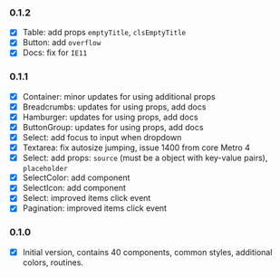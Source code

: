 ### 0.1.2
+ [x] Table: add props `emptyTitle`, `clsEmptyTitle`
+ [x] Button: add `overflow`
+ [x] Docs: fix for `IE11`

### 0.1.1
+ [x] Container: minor updates for using additional props
+ [x] Breadcrumbs: updates for using props, add docs
+ [x] Hamburger: updates for using props, add docs
+ [x] ButtonGroup: updates for using props, add docs
+ [x] Select: add focus to input when dropdown
+ [x] Textarea: fix autosize jumping, issue 1400 from core Metro 4
+ [x] Select: add props: `source` (must be a object with key-value pairs), `placeholder`
+ [x] SelectColor: add component
+ [x] SelectIcon: add component
+ [x] Select: improved items click event
+ [x] Pagination: improved items click event

### 0.1.0
+ [x] Initial version, contains 40 components, common styles, additional colors, routines.
